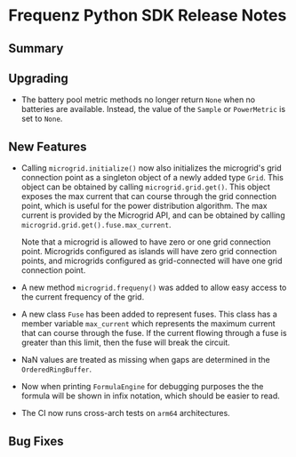 # Frequenz Python SDK Release Notes

## Summary

<!-- Here goes a general summary of what this release is about -->

## Upgrading

<!-- Here goes notes on how to upgrade from previous versions, including deprecations and what they should be replaced with -->

- The battery pool metric methods no longer return `None` when no batteries are available. Instead, the value of the `Sample` or `PowerMetric` is set to `None`.

## New Features

<!-- Here goes the main new features and examples or instructions on how to use them -->

- Calling `microgrid.initialize()` now also initializes the microgrid's grid connection point as a singleton object of a newly added type `Grid`. This object can be obtained by calling `microgrid.grid.get()`. This object exposes the max current that can course through the grid connection point, which is useful for the power distribution algorithm. The max current is provided by the Microgrid API, and can be obtained by calling `microgrid.grid.get().fuse.max_current`.

  Note that a microgrid is allowed to have zero or one grid connection point. Microgrids configured as islands will have zero grid connection points, and microgrids configured as grid-connected will have one grid connection point.

- A new method `microgrid.frequeny()` was added to allow easy access to the current frequency of the grid.

- A new class `Fuse` has been added to represent fuses. This class has a member variable `max_current` which represents the maximum current that can course through the fuse. If the current flowing through a fuse is greater than this limit, then the fuse will break the circuit.

- NaN values are treated as missing when gaps are determined in the `OrderedRingBuffer`.

- Now when printing `FormulaEngine` for debugging purposes the the formula will be shown in infix notation, which should be easier to read.

- The CI now runs cross-arch tests on `arm64` architectures.

## Bug Fixes

<!-- Here goes notable bug fixes that are worth a special mention or explanation -->
